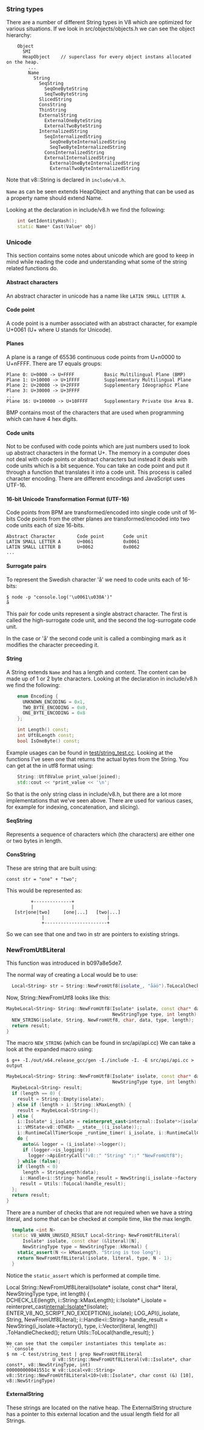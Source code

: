 ### String types
There are a number of different String types in V8 which are optimized for various situations.
If we look in src/objects/objects.h we can see the object hierarchy:
```
    Object
      SMI
      HeapObject    // superclass for every object instans allocated on the heap.
        ...
        Name
          String
            SeqString
              SeqOneByteString
              SeqTwoByteString
            SlicedString
            ConsString
            ThinString
            ExternalString
              ExternalOneByteString
              ExternalTwoByteString
            InternalizedString
              SeqInternalizedString
                SeqOneByteInternalizedString
                SeqTwoByteInternalizedString
              ConsInternalizedString
              ExternalInternalizedString
                ExternalOneByteInternalizedString
                ExternalTwoByteInternalizedString
```

Note that v8::String is declared in `include/v8.h`.

`Name` as can be seen extends HeapObject and anything that can be used as a
property name should extend Name.

Looking at the declaration in include/v8.h we find the following:
```c++
    int GetIdentityHash();
    static Name* Cast(Value* obj)
```

### Unicode
This section contains some notes about unicode which are good to keep in mind
while reading the code and understanding what some of the string related
functions do.

#### Abstract characters
An abstract character in unicode has a name like `LATIN SMALL LETTER A`.

#### Code point
A code point is a number associated with an abstract character, for example
U+0061 (U+<hex> where U stands for Unicode).

#### Planes
A plane is a range of 65536 continuous code points from U+n0000 to U+nFFFF.
There are 17 equals groups:
```
Plane 0: U+0000 -> U+FFFF           Basic Multilingual Plane (BMP)
Plane 1: U+10000 -> U+1FFFF         Supplementary Multilingual Plane
Plane 2: U+20000 -> U+2FFFF         Supplementary Ideographic Plane
Plane 3: U+30000 -> U+3FFFF
...
Plane 16: U+100000 -> U+10FFFF      Supplementary Private Use Area B.
```
BMP contains most of the characters that are used when programming which can
have 4 hex digits.

#### Code units
Not to be confused with code points which are just numbers used to look up
abstract characters in the format U+<hex>. The memory in a computer does not
deal with code points or abstract characters but instead it deals with code
units which is a bit sequence.
You can take an code point and put it through a function that translates
it into a code unit. This process is called character encoding. There are different
encodings and JavaScript uses UTF-16.

#### 16-bit Unicode Transformation Format (UTF-16)
Code points from BPM are transformed/encoded into single code unit of 16-bits
Code points from the other planes are transformed/encoded into two code units
each of size 16-bits.

```
Abstract Character        Code point       Code unit
LATIN SMALL LETTER A      U+0061           0x0061
LATIN SMALL LETTER B      U+0062           0x0062
...
```

#### Surrogate pairs
To represent the Swedish character 'å' we need to code units each of 16-bits:
```console
$ node -p "console.log('\u0061\u030A')"
å
```
This pair for code units represent a single abstract character. The first is
called the high-surrogate code unit, and the second the log-surrogate code unit.

In the case or 'å' the second code unit is called a combinging mark as it modifies
the character preceeding it.


#### String
A String extends `Name` and has a length and content. The content can be made
up of 1 or 2 byte characters.
Looking at the declaration in include/v8.h we find the following:
```c++
    enum Encoding {
      UNKNOWN_ENCODING = 0x1,
      TWO_BYTE_ENCODING = 0x0,
      ONE_BYTE_ENCODING = 0x8
    };

    int Length() const;
    int Uft8Length const;
    bool IsOneByte() const;
```
Example usages can be found in [test/string_test.cc](./test/string_test.cc).
Looking at the functions I've seen one that returns the actual bytes
from the String. You can get at the in utf8 format using:
```c++
    String::Utf8Value print_value(joined);
    std::cout << *print_value << '\n';
```
So that is the only string class in include/v8.h, but there are a lot more
implementations that we've seen above. There are used for various cases, for
example for indexing, concatenation, and slicing).

#### SeqString
Represents a sequence of characters which (the characters) are either one or two
bytes in length.

#### ConsString
These are string that are built using:

    const str = "one" + "two";

This would be represented as:
```
         +--------------+
         |              | 
   [str|one|two]     [one|...]   [two|...]
             |                       |
             +-----------------------+
```
So we can see that one and two in str are pointers to existing strings. 

### NewFromUt8Literal
This function was introduced in b097a8e5de7.

The normal way of creating a Local<String> would be to use:
```c++
  Local<String> str = String::NewFromUtf8(isolate_, "åäö").ToLocalChecked();    
```
Now, String::NewFromUtf8 looks like this:
```c++
MaybeLocal<String> String::NewFromUtf8(Isolate* isolate, const char* data,           
                                       NewStringType type, int length) {        
  NEW_STRING(isolate, String, NewFromUtf8, char, data, type, length);           
  return result;                                                                
}
```
The macro `NEW_STRING` (which can be found in src/api/api.cc) 
We can take a look at the expanded macro using:
```console
$ g++ -I./out/x64.release_gcc/gen -I./include -I. -E src/api/api.cc > output
```
```c++
MaybeLocal<String> String::NewFromUtf8(Isolate* isolate, const char* data,      
                                       NewStringType type, int length) {        
  MaybeLocal<String> result;
  if (length == 0) {
    result = String::Empty(isolate);
  } else if (length > i::String::kMaxLength) {
    result = MaybeLocal<String>();
  } else {
    i::Isolate* i_isolate = reinterpret_cast<internal::Isolate*>(isolate);
    i::VMState<v8::OTHER> __state__((i_isolate));;
    i::RuntimeCallTimerScope _runtime_timer( i_isolate, i::RuntimeCallCounterId::kAPI_String_NewFromUtf8);
    do {
      auto&& logger = (i_isolate)->logger();
      if (logger->is_logging())
        logger->ApiEntryCall("v8::" "String" "::" "NewFromUtf8");
    } while (false);
    if (length < 0)
      length = StringLength(data);
     i::Handle<i::String> handle_result = NewString(i_isolate->factory(), type, i::Vector<const char>(data, length)) .ToHandleChecked();
     result = Utils::ToLocal(handle_result);
  };
  return result;                                                                
}
```
There are a number of checks that are not required when we have a string literal,
and some that can be checked at compile time, like the max length. 
```c++
  template <int N>                                                              
  static V8_WARN_UNUSED_RESULT Local<String> NewFromUtf8Literal(                
      Isolate* isolate, const char (&literal)[N],                                    
      NewStringType type = NewStringType::kNormal) {                                 
    static_assert(N <= kMaxLength, "String is too long");                       
    return NewFromUtf8Literal(isolate, literal, type, N - 1);                        
  }                                                                                  
```
Notice the `static_assert` which is performed at compile time.
          

Local<String> String::NewFromUtf8Literal(Isolate* isolate, const char* literal, 
                                         NewStringType type, int length) {           
  DCHECK_LE(length, i::String::kMaxLength);
  i::Isolate* i_isolate = reinterpret_cast<internal::Isolate*>(isolate);
  ENTER_V8_NO_SCRIPT_NO_EXCEPTION(i_isolate);
  LOG_API(i_isolate, String, NewFromUtf8Literal);
  i::Handle<i::String> handle_result =
      NewString(i_isolate->factory(), type,
                i::Vector<const char>(literal, length))
          .ToHandleChecked();
  return Utils::ToLocal(handle_result);
}
```
We can see that the compiler instantiates this template as:
```console
$ nm -C test/string_test | grep NewFromUtf8Literal
                 U v8::String::NewFromUtf8Literal(v8::Isolate*, char const*, v8::NewStringType, int)
000000000041551c W v8::Local<v8::String> v8::String::NewFromUtf8Literal<10>(v8::Isolate*, char const (&) [10], v8::NewStringType)
```


#### ExternalString
These strings are located on the native heap. The ExternalString structure has a
pointer to this external location and the usual length field for all Strings.


